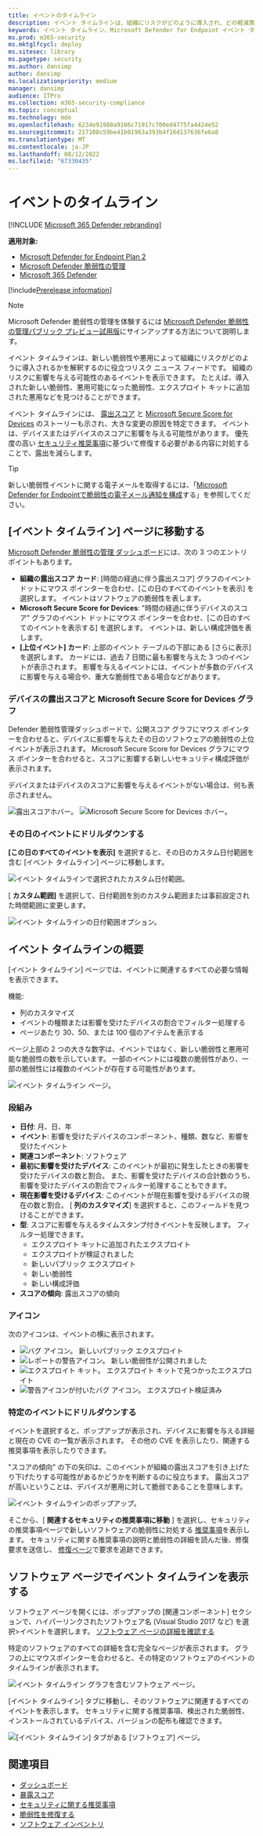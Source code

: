```yaml
---
title: イベントのタイムライン
description: イベント タイムラインは、組織にリスクがどのように導入され、どの軽減策によって軽減されたかを解釈するのに役立つリスク ニュース フィードです。
keywords: イベント タイムライン、Microsoft Defender for Endpoint イベント タイムライン、Microsoft Defender for Endpoint tvm イベント タイムライン、脅威と脆弱性の管理、Microsoft Defender for Endpoint、mdvm、Microsoft Defender 脆弱性の管理
ms.prod: m365-security
ms.mktglfcycl: deploy
ms.sitesec: library
ms.pagetype: security
ms.author: dansimp
author: dansimp
ms.localizationpriority: medium
manager: dansimp
audience: ITPro
ms.collection: m365-security-compliance
ms.topic: conceptual
ms.technology: mde
ms.openlocfilehash: 6234e91980a9106c71917c700ed4775fa4424e52
ms.sourcegitcommit: 217108c59be41b01963a393b4f16d137636fe6a8
ms.translationtype: MT
ms.contentlocale: ja-JP
ms.lasthandoff: 08/12/2022
ms.locfileid: "67330435"
---
```

# <a name="event-timeline"></a>イベントのタイムライン 

[!INCLUDE [Microsoft 365 Defender rebranding](../../includes/microsoft-defender.md)]

**適用対象:**

- [Microsoft Defender for Endpoint Plan 2](https://go.microsoft.com/fwlink/?linkid=2154037)
- [Microsoft Defender 脆弱性の管理](index.yml)
- [Microsoft 365 Defender](https://go.microsoft.com/fwlink/?linkid=2118804)

[!include[Prerelease information](../../includes/prerelease.md)]

>[!Note]
> Microsoft Defender 脆弱性の管理を体験するには [Microsoft Defender 脆弱性の管理パブリック プレビュー試用版](../defender-vulnerability-management/get-defender-vulnerability-management.md)にサインアップする方法について説明します。

イベント タイムラインは、新しい脆弱性や悪用によって組織にリスクがどのように導入されるかを解釈するのに役立つリスク ニュース フィードです。 組織のリスクに影響を与える可能性のあるイベントを表示できます。 たとえば、導入された新しい脆弱性、悪用可能になった脆弱性、エクスプロイト キットに追加された悪用などを見つけることができます。

イベント タイムラインには、 [露出スコア](tvm-exposure-score.md) と [Microsoft Secure Score for Devices](tvm-microsoft-secure-score-devices.md) のストーリーも示され、大きな変更の原因を特定できます。 イベントは、デバイスまたはデバイスのスコアに影響を与える可能性があります。 優先度の高い [セキュリティ推奨事項](tvm-security-recommendation.md)に基づいて修復する必要がある内容に対処することで、露出を減らします。

> [!TIP]
> 新しい脆弱性イベントに関する電子メールを取得するには、「[Microsoft Defender for Endpointで脆弱性の電子メール通知を構成](../defender-endpoint/configure-email-notifications.md)する」を参照してください。

## <a name="navigate-to-the-event-timeline-page"></a>[イベント タイムライン] ページに移動する

[Microsoft Defender 脆弱性の管理 ダッシュボード](tvm-dashboard-insights.md)には、次の 3 つのエントリ ポイントもあります。

- **組織の露出スコア カード**: [時間の経過に伴う露出スコア] グラフのイベント ドットにマウス ポインターを合わせ、[この日のすべてのイベントを表示] を選択します。 イベントはソフトウェアの脆弱性を表します。
- **Microsoft Secure Score for Devices**: "時間の経過に伴うデバイスのスコア" グラフのイベント ドットにマウス ポインターを合わせ、[この日のすべてのイベントを表示する] を選択します。 イベントは、新しい構成評価を表します。
- **[上位イベント] カード**: 上部のイベント テーブルの下部にある [さらに表示] を選択します。 カードには、過去 7 日間に最も影響を与えた 3 つのイベントが表示されます。 影響を与えるイベントには、イベントが多数のデバイスに影響を与える場合や、重大な脆弱性である場合などがあります。

### <a name="exposure-score-and-microsoft-secure-score-for-devices-graphs"></a>デバイスの露出スコアと Microsoft Secure Score for Devices グラフ

Defender 脆弱性管理ダッシュボードで、公開スコア グラフにマウス ポインターを合わせると、デバイスに影響を与えたその日のソフトウェアの脆弱性の上位イベントが表示されます。 Microsoft Secure Score for Devices グラフにマウス ポインターを合わせると、スコアに影響する新しいセキュリティ構成評価が表示されます。

デバイスまたはデバイスのスコアに影響を与えるイベントがない場合は、何も表示されません。

![露出スコアホバー。](../../media/defender-vulnerability-management/tvm-event-timeline-device-hover360.png) 
![Microsoft Secure Score for Devices ホバー。](../../media/defender-vulnerability-management/tvm-event-timeline-device-hover360.png)

### <a name="drill-down-to-events-from-that-day"></a>その日のイベントにドリルダウンする

**[この日のすべてのイベントを表示]** を選択すると、その日のカスタム日付範囲を含む [イベント タイムライン] ページに移動します。

![イベント タイムラインで選択されたカスタム日付範囲。](../../media/defender-vulnerability-management/tvm-event-timeline-drilldown.png)

[ **カスタム範囲]** を選択して、日付範囲を別のカスタム範囲または事前設定された時間範囲に変更します。

![イベント タイムラインの日付範囲オプション。](../../media/defender-vulnerability-management/tvm-event-timeline-dates.png)

## <a name="event-timeline-overview"></a>イベント タイムラインの概要

[イベント タイムライン] ページでは、イベントに関連するすべての必要な情報を表示できます。

機能: 

- 列のカスタマイズ
- イベントの種類または影響を受けたデバイスの割合でフィルター処理する
- ページあたり 30、50、または 100 個のアイテムを表示する

ページ上部の 2 つの大きな数字は、イベントではなく、新しい脆弱性と悪用可能な脆弱性の数を示しています。 一部のイベントには複数の脆弱性があり、一部の脆弱性には複数のイベントが存在する可能性があります。

![イベント タイムライン ページ。](../../media/defender-vulnerability-management/tvm-event-timeline-overview-mixed-type.png)

### <a name="columns"></a>段組み

- **日付**: 月、日、年
- **イベント**: 影響を受けたデバイスのコンポーネント、種類、数など、影響を受けたイベント
- **関連コンポーネント**: ソフトウェア
- **最初に影響を受けたデバイス**: このイベントが最初に発生したときの影響を受けたデバイスの数と割合。 また、影響を受けたデバイスの合計数のうち、影響を受けたデバイスの割合でフィルター処理することもできます。
- **現在影響を受けるデバイス**: このイベントが現在影響を受けるデバイスの現在の数と割合。 [ **列のカスタマイズ**] を選択すると、このフィールドを見つけることができます。
- **型**: スコアに影響を与えるタイムスタンプ付きイベントを反映します。 フィルター処理できます。
  - エクスプロイト キットに追加されたエクスプロイト
  - エクスプロイトが検証されました
  - 新しいパブリック エクスプロイト
  - 新しい脆弱性
  - 新しい構成評価
- **スコアの傾向**: 露出スコアの傾向

### <a name="icons"></a>アイコン

次のアイコンは、イベントの横に表示されます。

- ![バグ アイコン。](../../media/defender-vulnerability-management/tvm-black-bug-icon.png) 新しいパブリック エクスプロイト
- ![レポートの警告アイコン。](../../media/defender-vulnerability-management/report-warning-icon.png) 新しい脆弱性が公開されました
- ![エクスプロイト キット。](../../media/defender-vulnerability-management/bug-lightning-icon2.png) エクスプロイト キットで見つかったエクスプロイト
- ![警告アイコンが付いたバグ アイコン。](../../media/defender-vulnerability-management/bug-caution-icon2.png) エクスプロイト検証済み

### <a name="drill-down-to-a-specific-event"></a>特定のイベントにドリルダウンする

イベントを選択すると、ポップアップが表示され、デバイスに影響を与える詳細と現在の CVE の一覧が表示されます。 その他の CVE を表示したり、関連する推奨事項を表示したりできます。

"スコアの傾向" の下の矢印は、このイベントが組織の露出スコアを引き上げたり下げたりする可能性があるかどうかを判断するのに役立ちます。 露出スコアが高いということは、デバイスが悪用に対して脆弱であることを意味します。

![イベント タイムラインのポップアップ。](../../media/defender-vulnerability-management/tvm-event-timeline-flyout500.png)

そこから、[ **関連するセキュリティの推奨事項に移動** ] を選択し、セキュリティの推奨事項ページで新しいソフトウェアの脆弱性に対処する [推奨事項](tvm-security-recommendation.md)を表示します。 セキュリティに関する推奨事項の説明と脆弱性の詳細を読んだ後、修復要求を送信し、 [修復ページ](tvm-remediation.md)で要求を追跡できます。

## <a name="view-event-timelines-in-software-pages"></a>ソフトウェア ページでイベント タイムラインを表示する

ソフトウェア ページを開くには、ポップアップの [関連コンポーネント] セクションで、ハイパーリンクされたソフトウェア名 (Visual Studio 2017 など) を選択>イベントを選択します。 [ソフトウェア ページの詳細を確認する](tvm-software-inventory.md#software-pages)

特定のソフトウェアのすべての詳細を含む完全なページが表示されます。 グラフの上にマウスポインターを合わせると、その特定のソフトウェアのイベントのタイムラインが表示されます。

![イベント タイムライン グラフを含むソフトウェア ページ。](../../media/defender-vulnerability-management/tvm-event-timeline-software2.png)

[イベント タイムライン] タブに移動し、そのソフトウェアに関連するすべてのイベントを表示します。 セキュリティに関する推奨事項、検出された脆弱性、インストールされているデバイス、バージョンの配布も確認できます。

![[イベント タイムライン] タブがある [ソフトウェア] ページ。](../../media/defender-vulnerability-management/tvm-event-timeline-software-pages.png)

## <a name="related-topics"></a>関連項目

- [ダッシュボード](tvm-dashboard-insights.md)
- [暴露スコア](tvm-exposure-score.md)
- [セキュリティに関する推奨事項](tvm-security-recommendation.md)
- [脆弱性を修復する](tvm-remediation.md)
- [ソフトウェア インベントリ](tvm-software-inventory.md)
